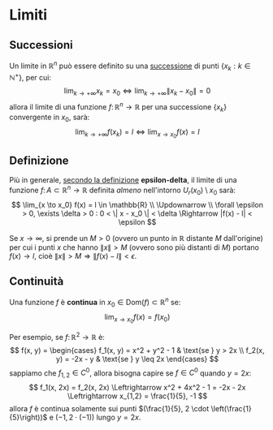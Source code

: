 # Limiti

## Successioni

Un limite in $\mathbb{R}^n$ può essere definito su una [successione](../../../ct0432/08/README.md) di punti $\{x_k : k \in \mathbb{N}^+\}$, per cui:
$$
\lim_{k \to +\infty} x_k = x_0 \Leftrightarrow \lim_{k \to +\infty} \|x_k - x_0\| = 0
$$
allora il limite di una funzione $f\colon \mathbb{R}^n \to \mathbb{R}$ per una successione $\{x_k\}$ convergente in $x_0$, sarà:
$$
\lim_{k \to +\infty} f(x_k) = l \Leftrightarrow \lim_{x \to x_0} f(x) = l
$$

## Definizione

Più in generale, [secondo la definizione](../../../ct0432/04/README.md#definizione-epsilon-delta) **epsilon-delta**, il limite di una funzione $f\colon A \subset \mathbb{R}^n \to \mathbb{R}$ definita _almeno_ nell'intorno $U_r(x_0) \setminus x_0$ sarà:
$$
\lim_{x \to x_0} f(x) = l \in \mathbb{R} \\
\Updownarrow \\
\forall \epsilon > 0, \exists \delta > 0 : 0 < \| x - x_0 \| < \delta \Rightarrow |f(x) - l| < \epsilon
$$

Se $x \to \infty$, si prende un $M > 0$ (ovvero un punto in $\mathbb{R}$ distante $M$ dall'origine) per cui i punti $x$ che hanno $\|x\| > M$ (ovvero sono più distanti di $M$) portano $f(x) \to l$, cioè $\|x\| > M \Rightarrow \|f(x) - l \| < \epsilon$.

## Continuità

Una funzione $f$ è **continua** in $x_0 \in \mathrm{Dom}(f) \subset \mathbb{R}^n$ se:
$$
\lim_{x \to x_0} f(x) = f(x_0)
$$

Per esempio, se $f\colon \mathbb{R}^2 \to \mathbb{R}$ è:
$$
f(x, y) = \begin{cases}
f_1(x, y) = x^2 + y^2 - 1 & \text{se } y > 2x \\
f_2(x, y) = -2x - y & \text{se } y \leq 2x
\end{cases}
$$
sappiamo che $f_{1,2} \in C^0$, allora bisogna capire se $f \in C^0$ quando $y = 2x$:
$$
f_1(x, 2x) = f_2(x, 2x) \Leftrightarrow x^2 + 4x^2 - 1 = -2x - 2x \Leftrightarrow x_{1,2} = \frac{1}{5}, -1
$$
allora $f$ è continua solamente sui punti $(\frac{1}{5}, 2 \cdot \left(\frac{1}{5}\right))$ e $(-1, 2 \cdot (-1))$ lungo $y = 2x$.
